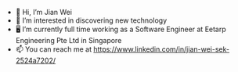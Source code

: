 - 👋 Hi, I’m Jian Wei
- 👀 I’m interested in discovering new technology
- 🖥️ I’m currently full time working as a Software Engineer at Eetarp Engineering Pte Ltd in Singapore
- 📫 You can reach me at https://www.linkedin.com/in/jian-wei-sek-2524a7202/

<!---
Waygon/Waygon is a ✨ special ✨ repository because its `README.md` (this file) appears on your GitHub profile.
You can click the Preview link to take a look at your changes.
--->
